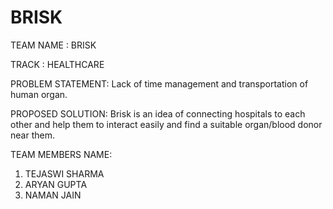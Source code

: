 # BRISK
TEAM NAME : BRISK

TRACK : HEALTHCARE

PROBLEM STATEMENT: Lack of time management and transportation of human organ.

PROPOSED SOLUTION: Brisk is an idea of connecting hospitals to each other and help them to interact easily and find a suitable organ/blood donor near them.  

TEAM MEMBERS NAME:
1. TEJASWI SHARMA
2. ARYAN GUPTA
3. NAMAN JAIN
